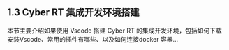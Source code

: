 ## 1.3 Cyber RT 集成开发环境搭建

本节主要介绍如果使用 Vscode 搭建 Cyber RT 的集成开发环境，包括如何下载安装Vscode、常用的插件有哪些、以及如何连接docker 容器...

